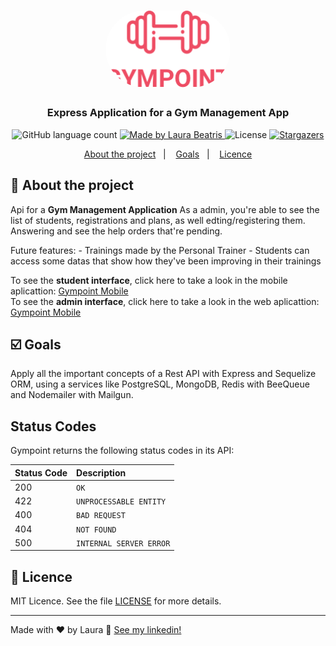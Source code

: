 <h1 align="center">
  <img alt="Gympoint" title="Gympoint" src=".github/logo.png" width="200px" style="border-radius:100px"/>
</h1>

<h3 align="center">
  Express Application for a Gym Management App
</h3>


<p align="center">
  <img alt="GitHub language count" src="https://img.shields.io/github/languages/count/LauraBeatris/gympoint-api?color=%23EE4D64">

  <a href="https://www.linkedin.com/in/laurabeatris/">
    <img alt="Made by Laura Beatris" src="https://img.shields.io/badge/made%20by-laurabeatris-%23EE4D64">
  </a>

  <img alt="License" src="https://img.shields.io/badge/licence-MIT-%23EE4D64">

  <a href="https://github.com/LauraBeatris/projects_store/stargazers">
    <img alt="Stargazers" src="https://img.shields.io/github/stars/LauraBeatris/gympoint-api?color=%23EE4D64">
  </a>
</p>

<p align="center">
  <a href="#rocket-about-the-project">About the project</a>&nbsp;&nbsp;&nbsp;|&nbsp;&nbsp;&nbsp;
  <a href="#ballot_box_with_check-goals">Goals</a>&nbsp;&nbsp;&nbsp;|&nbsp;&nbsp;&nbsp;
  <a href="#memo-licence">Licence</a>
</p>

## :rocket: About the project
  Api for a **Gym Management Application** As a admin, you're able to see the list of students, registrations and plans, as well edting/registering them. Answering and see the help orders that're pending. 
  
  Future features: 
    - Trainings made by the Personal Trainer
    - Students can access some datas that show how they've been improving in their trainings
 
 To see the **student interface**, click here to take a look in the mobile aplicattion: [Gympoint Mobile](https://github.com/LauraBeatris/gympoint-mobile)
 <br>
  To see the **admin interface**, click here to take a look in the web aplicattion: [Gympoint Mobile](https://github.com/LauraBeatris/gympoint-web)


## :ballot_box_with_check: Goals

Apply all the important concepts of a Rest API with Express and Sequelize ORM, using a services like PostgreSQL, MongoDB, Redis with BeeQueue and Nodemailer with Mailgun. 

## Status Codes

Gympoint returns the following status codes in its API:

| Status Code | Description |
| :--- | :--- |
| 200 | `OK` |
| 422 | `UNPROCESSABLE ENTITY` |
| 400 | `BAD REQUEST` |
| 404 | `NOT FOUND` |
| 500 | `INTERNAL SERVER ERROR` |

## :memo: Licence

MIT Licence. See the file [LICENSE](LICENSE.md) for more details.

---

Made with ♥ by Laura :wave: [See my linkedin!](https://www.linkedin.com/in/laurabeatris/)
